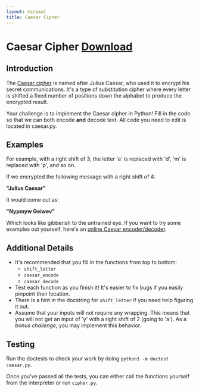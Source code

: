 ```yaml
---
layout: minimal
title: Caesar Cipher
---
```


# Caesar Cipher <a class="btn btn-default" href="../../assets/caesar.zip" role="button"><i class="fa fa-file-archive-o"></i> Download</a>

## Introduction
The [Caesar cipher](https://en.wikipedia.org/wiki/Caesar_cipher) is named
after Julius Caesar, who used it to encrypt his secret communications.  It's a
type of substitution cipher where every letter is shifted a fixed number of
positions down the alphabet to produce the encrypted result.

Your challenge is to implement the Caesar cipher in Python! Fill in the
code so that we can both encode **and** decode text. All code you need to
edit is located in caesar.py.

## Examples
For example, with a right shift of 3, the letter 'a' is replaced with 'd', 'm'
is replaced with 'p', and so on.

If we encrypted the following message with a right shift of 4:

**"Julius Caesar"**

It would come out as:

**"Nypmyw Geiwev"**

Which looks like gibberish to the untrained eye.  If you want to try some
examples out yourself, here's an [online Caesar encoder/decoder](http://www.xarg.org/tools/caesar-cipher/).

## Additional Details
* It's recommended that you fill in the functions from top to bottom:
  * `shift_letter`
  * `caesar_encode`
  * `caesar_decode`
* Test each function as you finish it! It's easier to fix bugs if you easily
  pinpoint their location.
* There is a hint in the docstring for `shift_letter` if you need help
  figuring it out.
* Assume that your inputs will not require any wrapping. This means that you
  will not get an input of 'y' with a right shift of 2 (going to 'a'). As a
  *bonus challenge*, you may implement this behavior.

## Testing
Run the doctests to check your work by doing `python3 -m doctest
caesar.py`.

Once you've passed all the tests, you can either call the functions
yourself from the interpreter or run `cipher.py`.
